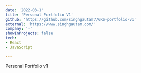 ```yaml
---
date: '2022-03-1'
title: 'Personal Portfolio V1'
github: 'https://github.com/singhgautam7/GRS-portfolio-v1'
external: 'https://www.singhgautam.com/'
company: '-'
showInProjects: false
tech:
- React
- JavaScript

---
```


Personal Portfolio v1

